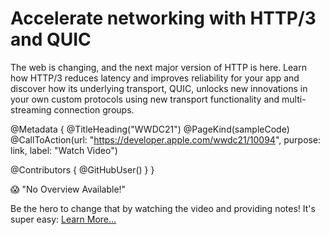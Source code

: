 # Accelerate networking with HTTP/3 and QUIC

The web is changing, and the next major version of HTTP is here. Learn how HTTP/3 reduces latency and improves reliability for your app and discover how its underlying transport, QUIC, unlocks new innovations in your own custom protocols using new transport functionality and multi-streaming connection groups.

@Metadata {
   @TitleHeading("WWDC21")
   @PageKind(sampleCode)
   @CallToAction(url: "https://developer.apple.com/wwdc21/10094", purpose: link, label: "Watch Video")

   @Contributors {
      @GitHubUser(<replace this with your GitHub handle>)
   }
}

😱 "No Overview Available!"

Be the hero to change that by watching the video and providing notes! It's super easy:
 [Learn More…](https://wwdcnotes.github.io/WWDCNotes/documentation/wwdcnotes/contributing)
